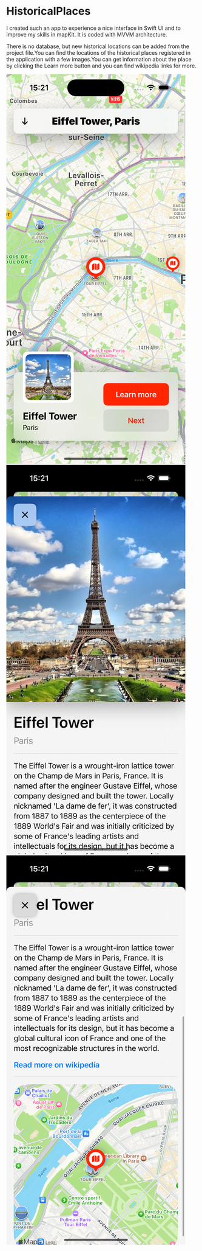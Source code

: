 # HistoricalPlaces

I created such an app to experience a nice interface in Swift UI and to improve my skills in mapKit. It is coded with MVVM architecture.

There is no database, but new historical locations can be added from the project file.You can find the locations of the historical places registered in the application with a few images.You can get information about the place by clicking the Learn more button and you can find wikipedia links for more.

![mainMapView](https://github.com/oguzhanabuhanoglu/mapAppSwiftUI/blob/main/Simulator%20Screenshot%20-%20iPhone%2015%20Pro%20-%202024-05-09%20at%2015.21.10.png)
![detailsSheet](https://github.com/oguzhanabuhanoglu/mapAppSwiftUI/blob/main/Simulator%20Screenshot%20-%20iPhone%2015%20Pro%20-%202024-05-09%20at%2015.21.21.png)
![detailsSheet](https://github.com/oguzhanabuhanoglu/mapAppSwiftUI/blob/main/Simulator%20Screenshot%20-%20iPhone%2015%20Pro%20-%202024-05-09%20at%2015.21.26.png)

